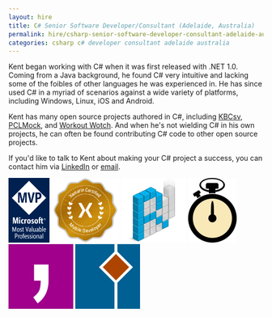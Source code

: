 ```yaml
---
layout: hire
title: C# Senior Software Developer/Consultant (Adelaide, Australia)
permalink: hire/csharp-senior-software-developer-consultant-adelaide-australia.html
categories: csharp c# developer consultant adelaide australia
---
```


Kent began working with C# when it was first released with .NET 1.0. Coming from a Java background, he found C# very intuitive and lacking some of the foibles of other languages he was experienced in. He has since used C# in a myriad of scenarios against a wide variety of platforms, including Windows, Linux, iOS and Android.

Kent has many open source projects authored in C#, including [KBCsv](https://github.com/kentcb/KBCsv), [PCLMock](https://github.com/kentcb/PCLMock), and [Workout Wotch](https://github.com/kentcb/WorkoutWotch). And when he's not wielding C# in his own projects, he can often be found contributing C# code to other open source projects.

If you'd like to talk to Kent about making your C# project a success, you can contact him via [LinkedIn](http://www.linkedin.com/in/kent-boogaart-61951516) or [email](mailto:kent.boogaart@gmail.com).

<a style="background: none; !important" href="https://mvp.microsoft.com/en-us/PublicProfile/4025178?fullName=Kent%20Cameron%20Boogaart"><img src="mvp_logo.png" style="display: inline; height: 128px; !important"></a> <a style="background: none; !important" href="https://university.xamarin.com/certification"><img src="xamarin.png" style="display: inline; height: 128px; !important"></a> <a style="background: none; !important" href="http://reactiveui.net/"><img src="reactiveui.png" style="display: inline; !important"/></a> <a style="background: none; !important" href="https://github.com/kentcb/WorkoutWotch"><img src="workoutwotch.png" style="display: inline; !important"/></a> <a style="background: none; !important" href="https://github.com/kentcb/KBCsv"><img src="kbcsv.png" style="display: inline; !important"/></a> <a style="background: none; !important" href="https://github.com/kentcb/PCLMock"><img src="pclmock.png" style="display: inline; !important"/></a>
